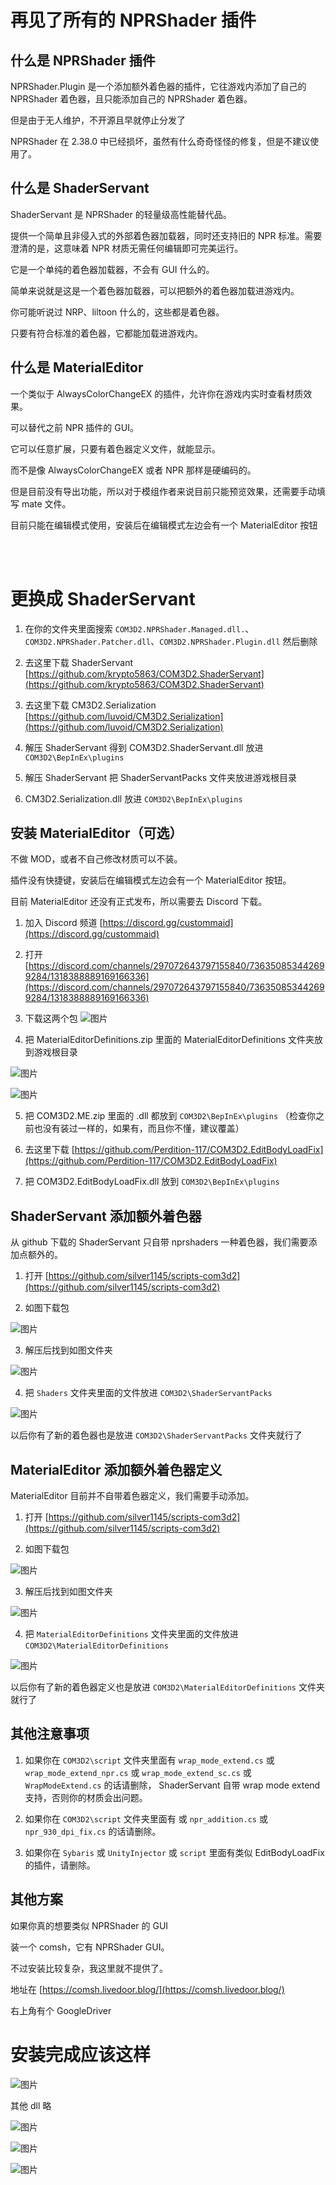 # 再见了所有的 NPRShader 插件

## 什么是 NPRShader 插件

NPRShader.Plugin 是一个添加额外着色器的插件，它往游戏内添加了自己的 NPRShader 着色器，且只能添加自己的 NPRShader 着色器。

但是由于无人维护，不开源且早就停止分发了

NPRShader 在 2.38.0 中已经损坏，虽然有什么奇奇怪怪的修复，但是不建议使用了。

## 什么是 ShaderServant

ShaderServant 是 NPRShader 的轻量级高性能替代品。

提供一个简单且非侵入式的外部着色器加载器，同时还支持旧的 NPR 标准。需要澄清的是，这意味着 NPR 材质无需任何编辑即可完美运行。

它是一个单纯的着色器加载器，不会有 GUI 什么的。

简单来说就是这是一个着色器加载器，可以把额外的着色器加载进游戏内。

你可能听说过 NRP、liltoon 什么的，这些都是着色器。

只要有符合标准的着色器，它都能加载进游戏内。

## 什么是 MaterialEditor 

一个类似于 AlwaysColorChangeEX 的插件，允许你在游戏内实时查看材质效果。

可以替代之前 NPR 插件的 GUI。

它可以任意扩展，只要有着色器定义文件，就能显示。

而不是像 AlwaysColorChangeEX 或者 NPR 那样是硬编码的。

但是目前没有导出功能，所以对于模组作者来说目前只能预览效果，还需要手动填写 mate 文件。

目前只能在编辑模式使用，安装后在编辑模式左边会有一个 MaterialEditor 按钮

<br>
<br>

# 更换成 ShaderServant 
1. 在你的文件夹里面搜索 `COM3D2.NPRShader.Managed.dll.`、`COM3D2.NPRShader.Patcher.dll`、`COM3D2.NPRShader.Plugin.dll` 然后删除

2. 去这里下载 ShaderServant [https://github.com/krypto5863/COM3D2.ShaderServant](https://github.com/krypto5863/COM3D2.ShaderServant)

3. 去这里下载 CM3D2.Serialization [https://github.com/luvoid/CM3D2.Serialization](https://github.com/luvoid/CM3D2.Serialization)
  
4. 解压 ShaderServant 得到 COM3D2.ShaderServant.dll 放进 `COM3D2\BepInEx\plugins`

5. 解压 ShaderServant 把 ShaderServantPacks 文件夹放进游戏根目录

6. CM3D2.Serialization.dll 放进 `COM3D2\BepInEx\plugins`


## 安装 MaterialEditor（可选）

不做 MOD，或者不自己修改材质可以不装。

插件没有快捷键，安装后在编辑模式左边会有一个 MaterialEditor 按钮。

目前 MaterialEditor 还没有正式发布，所以需要去 Discord 下载。

1. 加入 Discord 频道 [https://discord.gg/custommaid](https://discord.gg/custommaid)

2. 打开 [https://discord.com/channels/297072643797155840/736350853442699284/1318388889169166336](https://discord.com/channels/297072643797155840/736350853442699284/1318388889169166336)

3. 下载这两个包
![图片](https://github.com/user-attachments/assets/0e1d0393-d950-4ab8-a998-31c6b2a2972f)

4. 把 MaterialEditorDefinitions.zip 里面的 MaterialEditorDefinitions 文件夹放到游戏根目录

![图片](https://github.com/user-attachments/assets/c01e96ec-2191-4192-9b05-bc5ee120bd4e)

![图片](https://github.com/user-attachments/assets/1c0c73dd-756e-48ac-9763-9f9d825795d3)

5. 把 COM3D2.ME.zip 里面的 .dll 都放到 `COM3D2\BepInEx\plugins` （检查你之前也没有装过一样的，如果有，而且你不懂，建议覆盖）

6. 去这里下载 [https://github.com/Perdition-117/COM3D2.EditBodyLoadFix](https://github.com/Perdition-117/COM3D2.EditBodyLoadFix)

7. 把 COM3D2.EditBodyLoadFix.dll 放到 `COM3D2\BepInEx\plugins`


## ShaderServant 添加额外着色器

从 github 下载的 ShaderServant 只自带 nprshaders 一种着色器，我们需要添加点额外的。

1. 打开 [https://github.com/silver1145/scripts-com3d2](https://github.com/silver1145/scripts-com3d2)

2. 如图下载包

![图片](https://github.com/user-attachments/assets/663d7b10-309a-41d7-8dd8-8b5a5666c330)

3. 解压后找到如图文件夹

![图片](https://github.com/user-attachments/assets/d0f4f688-d446-46f9-9c6f-2e36d8bf810f)

4. 把 `Shaders` 文件夹里面的文件放进 `COM3D2\ShaderServantPacks`

![图片](https://github.com/user-attachments/assets/bf030b31-9ff7-48ff-b0e0-633ee62dbf94)

以后你有了新的着色器也是放进 `COM3D2\ShaderServantPacks` 文件夹就行了

## MaterialEditor 添加额外着色器定义

MaterialEditor 目前并不自带着色器定义，我们需要手动添加。

1. 打开 [https://github.com/silver1145/scripts-com3d2](https://github.com/silver1145/scripts-com3d2)

2. 如图下载包

![图片](https://github.com/user-attachments/assets/663d7b10-309a-41d7-8dd8-8b5a5666c330)

3. 解压后找到如图文件夹

![图片](https://github.com/user-attachments/assets/d0f4f688-d446-46f9-9c6f-2e36d8bf810f)

4. 把 `MaterialEditorDefinitions` 文件夹里面的文件放进 `COM3D2\MaterialEditorDefinitions`

![图片](https://github.com/user-attachments/assets/a7961056-700f-4c09-a1ff-a0c1f51584c2)

以后你有了新的着色器定义也是放进 `COM3D2\MaterialEditorDefinitions` 文件夹就行了

## 其他注意事项

1. 如果你在 `COM3D2\script` 文件夹里面有 `wrap_mode_extend.cs` 或 `wrap_mode_extend_npr.cs` 或 `wrap_mode_extend_sc.cs` 或 `WrapModeExtend.cs` 的话请删除， ShaderServant 自带 wrap mode extend 支持，否则你的材质会出问题。

2. 如果你在 `COM3D2\script` 文件夹里面有 或 `npr_addition.cs` 或 `npr_930_dpi_fix.cs` 的话请删除。

3. 如果你在 `Sybaris` 或 `UnityInjector` 或 `script` 里面有类似 EditBodyLoadFix 的插件，请删除。

## 其他方案

如果你真的想要类似 NPRShader 的 GUI

装一个 comsh，它有 NPRShader GUI。

不过安装比较复杂，我这里就不提供了。

地址在 [https://comsh.livedoor.blog/](https://comsh.livedoor.blog/)

右上角有个 GoogleDriver

# 安装完成应该这样


![图片](https://github.com/user-attachments/assets/e254f414-0b04-42bd-90b9-ec1288065fda)

其他 dll 略

![图片](https://github.com/user-attachments/assets/7a9408b7-9671-47ef-a3ef-9ad0ee01dceb)

![图片](https://github.com/user-attachments/assets/b47dba06-6c37-4a6a-92ad-24f66309f68b)

![图片](https://github.com/user-attachments/assets/9e761182-9958-4494-8c76-7aad6d64d82f)


